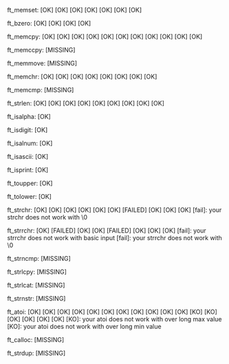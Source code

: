 ft_memset:     [OK] [OK] [OK] [OK] [OK] [OK] [OK] 

ft_bzero:      [OK] [OK] [OK] [OK] 

ft_memcpy:     [OK] [OK] [OK] [OK] [OK] [OK] [OK] [OK] [OK] [OK] [OK] 

ft_memccpy:    [MISSING]

ft_memmove:    [MISSING]

ft_memchr:     [OK] [OK] [OK] [OK] [OK] [OK] [OK] [OK] 

ft_memcmp:     [MISSING]

ft_strlen:     [OK] [OK] [OK] [OK] [OK] [OK] [OK] [OK] [OK] 

ft_isalpha:    [OK] 

ft_isdigit:    [OK] 

ft_isalnum:    [OK] 

ft_isascii:    [OK] 

ft_isprint:    [OK] 

ft_toupper:    [OK] 

ft_tolower:    [OK] 

ft_strchr:     [OK] [OK] [OK] [OK] [OK] [OK] [FAILED] [OK] [OK] [OK] 
[fail]: your strchr does not work with \0


ft_strrchr:    [OK] [FAILED] [OK] [OK] [FAILED] [OK] [OK] [OK] 
[fail]: your strrchr does not work with basic input
[fail]: your strrchr does not work with \0


ft_strncmp:    [MISSING]

ft_strlcpy:    [MISSING]

ft_strlcat:    [MISSING]

ft_strnstr:    [MISSING]

ft_atoi:       [OK] [OK] [OK] [OK] [OK] [OK] [OK] [OK] [OK] [OK] [OK] [KO] [KO] [OK] [OK] [OK] [OK] 
[KO]: your atoi does not work with over long max value
[KO]: your atoi does not work with over long min value

ft_calloc:     [MISSING]

ft_strdup:     [MISSING]


